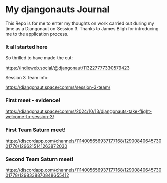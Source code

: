 # My djangonauts Journal

This Repo is for me to enter my thoughts on work carried out during my time as a Djangonaut on Session 3.
Thanks to James Bligh for introducing me to the application process.


### It all started here
So thrilled to have made the cut:

https://indieweb.social/@djangonaut/113227777330579423

Session 3 Team info:

https://djangonaut.space/comms/session-3-team/

### First meet - evidence!
https://djangonaut.space/comms/2024/10/13/djangonauts-take-flight-welcome-to-session-3/

### First Team Saturn meet!
https://discordapp.com/channels/1114005656937177168/1290084064573001778/1296215141263872030

### Second Team Saturn meet!
https://discordapp.com/channels/1114005656937177168/1290084064573001778/1298338870848655412

